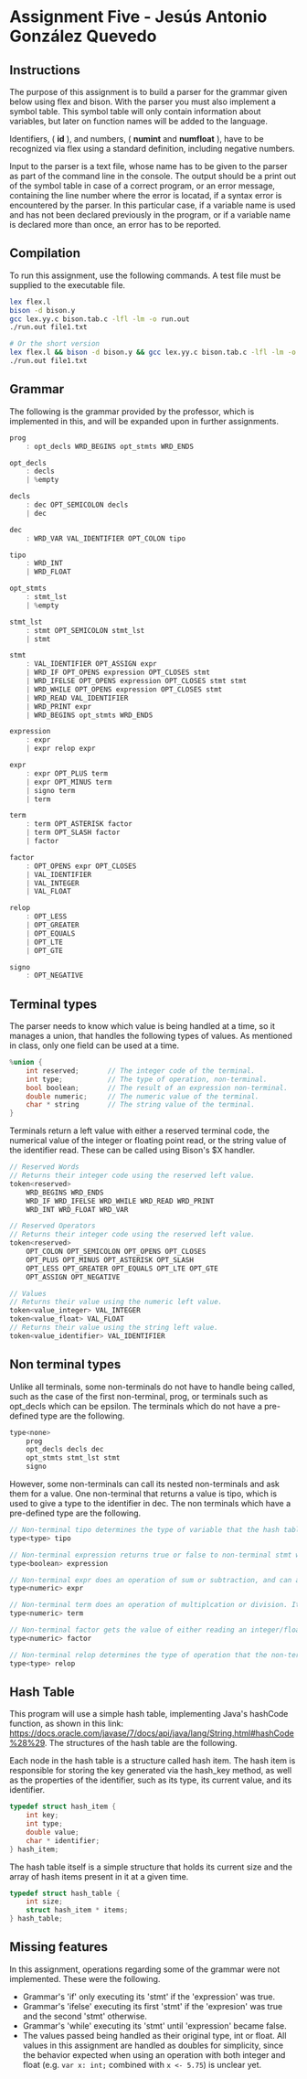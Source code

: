 # Assignment Five - Jesús Antonio González Quevedo
## Instructions
The purpose of this assignment is to build a parser for the grammar given below using flex and bison. With the parser you must also implement a symbol table. This symbol table will only contain information about variables, but later on function names will be added to the language.

Identifiers, ( **id** ), and numbers, ( **numint** and **numfloat** ), have to be recognized via flex using a standard definition, including negative numbers.

Input to the parser is a text file, whose name has to be given to the parser as part of the command line in the console. The output should be a print out of the symbol table in case of a correct program, or an error message, containing the line number where the error is locatad, if a syntax error is encountered by the parser. In this particular case, if a variable name is used and has not been declared previously in the program, or if a variable name is declared more than once, an error has to be reported.

## Compilation
To run this assignment, use the following commands. A test file must be supplied to the executable file.
```bash
lex flex.l
bison -d bison.y
gcc lex.yy.c bison.tab.c -lfl -lm -o run.out
./run.out file1.txt

# Or the short version
lex flex.l && bison -d bison.y && gcc lex.yy.c bison.tab.c -lfl -lm -o run.out
./run.out file1.txt
```

## Grammar
The following is the grammar provided by the professor, which is implemented in this, and will be expanded upon in further assignments.
```c
prog
    : opt_decls WRD_BEGINS opt_stmts WRD_ENDS

opt_decls
    : decls
    | %empty

decls
    : dec OPT_SEMICOLON decls
    | dec

dec
    : WRD_VAR VAL_IDENTIFIER OPT_COLON tipo

tipo
    : WRD_INT
    | WRD_FLOAT

opt_stmts
    : stmt_lst
    | %empty

stmt_lst
    : stmt OPT_SEMICOLON stmt_lst
    | stmt

stmt
    : VAL_IDENTIFIER OPT_ASSIGN expr
    | WRD_IF OPT_OPENS expression OPT_CLOSES stmt
    | WRD_IFELSE OPT_OPENS expression OPT_CLOSES stmt stmt
    | WRD_WHILE OPT_OPENS expression OPT_CLOSES stmt
    | WRD_READ VAL_IDENTIFIER
    | WRD_PRINT expr
    | WRD_BEGINS opt_stmts WRD_ENDS

expression
    : expr
    | expr relop expr

expr
    : expr OPT_PLUS term
    | expr OPT_MINUS term
    | signo term
    | term

term
    : term OPT_ASTERISK factor
    | term OPT_SLASH factor
    | factor

factor
    : OPT_OPENS expr OPT_CLOSES
    | VAL_IDENTIFIER
    | VAL_INTEGER
    | VAL_FLOAT

relop
    : OPT_LESS
    | OPT_GREATER
    | OPT_EQUALS
    | OPT_LTE
    | OPT_GTE

signo
    : OPT_NEGATIVE
```

## Terminal types
The parser needs to know which value is being handled at a time, so it manages a union, that handles the following types of values. As mentioned in class, only one field can be used at a time.

```c
%union {
    int reserved;       // The integer code of the terminal.
    int type;           // The type of operation, non-terminal.
    bool boolean;       // The result of an expression non-terminal.
    double numeric;     // The numeric value of the terminal.
    char * string       // The string value of the terminal.
}
```

Terminals return a left value with either a reserved terminal code, the numerical value of the integer or floating point read, or the string value of the identifier read. These can be called using Bison's $X handler.

```c
// Reserved Words
// Returns their integer code using the reserved left value.
token<reserved>
    WRD_BEGINS WRD_ENDS
    WRD_IF WRD_IFELSE WRD_WHILE WRD_READ WRD_PRINT
    WRD_INT WRD_FLOAT WRD_VAR

// Reserved Operators
// Returns their integer code using the reserved left value.
token<reserved>
    OPT_COLON OPT_SEMICOLON OPT_OPENS OPT_CLOSES
    OPT_PLUS OPT_MINUS OPT_ASTERISK OPT_SLASH
    OPT_LESS OPT_GREATER OPT_EQUALS OPT_LTE OPT_GTE
    OPT_ASSIGN OPT_NEGATIVE

// Values
// Returns their value using the numeric left value.
token<value_integer> VAL_INTEGER
token<value_float> VAL_FLOAT
// Returns their value using the string left value.
token<value_identifier> VAL_IDENTIFIER
```

## Non terminal types
Unlike all terminals, some non-terminals do not have to handle being called, such as the case of the first non-terminal, prog, or terminals such as opt_decls which can be epsilon. The terminals which do not have a pre-defined type are the following.

```c
type<none>
    prog
    opt_decls decls dec
    opt_stmts stmt_lst stmt
    signo
```

However, some non-terminals can call its nested non-terminals and ask them for a value. One non-terminal that returns a value is tipo, which is used to give a type to the identifier in dec. The non terminals which have a pre-defined type are the following.

```c
// Non-terminal tipo determines the type of variable that the hash table will store, returning an integer code.
type<type> tipo

// Non-terminal expression returns true or false to non-terminal stmt when using WRD_IF WRD_IFELSE or WRD_WHILE terminals.
type<boolean> expression

// Non-terminal expr does an operation of sum or subtraction, and can also make the value negative. It is handled as a double, for the reason stated in factor.
type<numeric> expr

// Non-terminal term does an operation of multiplcation or division. It is handled as a double, for the reason stated in factor.
type<numeric> term

// Non-terminal factor gets the value of either reading an integer/float, or by calling the value from the hash table when reading an identifier. For simplicity's sake, it is handled as a double, which allows for both integer and floating point arithmetic.
type<numeric> factor

// Non-terminal relop determines the type of operation that the non-terminal expression will use, returning an integer code.
type<type> relop
```

## Hash Table
This program will use a simple hash table, implementing Java's hashCode function, as shown in this link: https://docs.oracle.com/javase/7/docs/api/java/lang/String.html#hashCode%28%29. The structures of the hash table are the following.

Each node in the hash table is a structure called hash item. The hash item is responsible for storing the key generated via the hash_key method, as well as the properties of the identifier, such as its type, its current value, and its identifier.
```c
typedef struct hash_item {
    int key;
    int type;
    double value;
    char * identifier;
} hash_item;
```

The hash table itself is a simple structure that holds its current size and the array of hash items present in it at a given time.
```c
typedef struct hash_table {
    int size;
    struct hash_item * items;
} hash_table;
```

## Missing features
In this assignment, operations regarding some of the grammar were not implemented. These were the following.
* Grammar's 'if' only executing its 'stmt' if the 'expression' was true.
* Grammar's 'ifelse' executing its first 'stmt' if the 'expresion' was true and the second 'stmt' otherwise.
* Grammar's 'while' executing its 'stmt' until 'expression' became false.
* The values passed being handled as their original type, int or float. All values in this assignment are handled as doubles for simplicity, since the behavior expected when using an operation with both integer and float (e.g. `var x: int;` combined with `x <- 5.75`) is unclear yet.